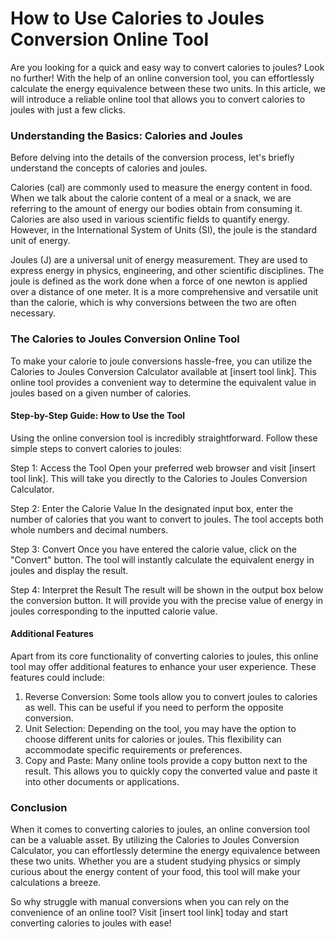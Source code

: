 How to Use Calories to Joules Conversion Online Tool
====================================================

Are you looking for a quick and easy way to convert calories to joules? Look no further! With the help of an online conversion tool, you can effortlessly calculate the energy equivalence between these two units. In this article, we will introduce a reliable online tool that allows you to convert calories to joules with just a few clicks.

### Understanding the Basics: Calories and Joules

Before delving into the details of the conversion process, let's briefly understand the concepts of calories and joules.

Calories (cal) are commonly used to measure the energy content in food. When we talk about the calorie content of a meal or a snack, we are referring to the amount of energy our bodies obtain from consuming it. Calories are also used in various scientific fields to quantify energy. However, in the International System of Units (SI), the joule is the standard unit of energy.

Joules (J) are a universal unit of energy measurement. They are used to express energy in physics, engineering, and other scientific disciplines. The joule is defined as the work done when a force of one newton is applied over a distance of one meter. It is a more comprehensive and versatile unit than the calorie, which is why conversions between the two are often necessary.

### The Calories to Joules Conversion Online Tool

To make your calorie to joule conversions hassle-free, you can utilize the Calories to Joules Conversion Calculator available at \[insert tool link\]. This online tool provides a convenient way to determine the equivalent value in joules based on a given number of calories.

#### Step-by-Step Guide: How to Use the Tool

Using the online conversion tool is incredibly straightforward. Follow these simple steps to convert calories to joules:

Step 1: Access the Tool Open your preferred web browser and visit \[insert tool link\]. This will take you directly to the Calories to Joules Conversion Calculator.

Step 2: Enter the Calorie Value In the designated input box, enter the number of calories that you want to convert to joules. The tool accepts both whole numbers and decimal numbers.

Step 3: Convert Once you have entered the calorie value, click on the "Convert" button. The tool will instantly calculate the equivalent energy in joules and display the result.

Step 4: Interpret the Result The result will be shown in the output box below the conversion button. It will provide you with the precise value of energy in joules corresponding to the inputted calorie value.

#### Additional Features

Apart from its core functionality of converting calories to joules, this online tool may offer additional features to enhance your user experience. These features could include:

1. Reverse Conversion: Some tools allow you to convert joules to calories as well. This can be useful if you need to perform the opposite conversion.
2. Unit Selection: Depending on the tool, you may have the option to choose different units for calories or joules. This flexibility can accommodate specific requirements or preferences.
3. Copy and Paste: Many online tools provide a copy button next to the result. This allows you to quickly copy the converted value and paste it into other documents or applications.

### Conclusion

When it comes to converting calories to joules, an online conversion tool can be a valuable asset. By utilizing the Calories to Joules Conversion Calculator, you can effortlessly determine the energy equivalence between these two units. Whether you are a student studying physics or simply curious about the energy content of your food, this tool will make your calculations a breeze.

So why struggle with manual conversions when you can rely on the convenience of an online tool? Visit \[insert tool link\] today and start converting calories to joules with ease!